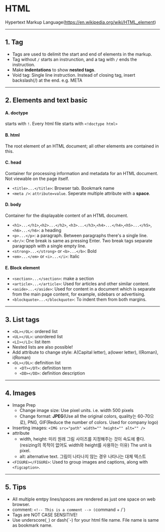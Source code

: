 # HTML
Hypertext Markup Language(https://en.wikipedia.org/wiki/HTML_element)

---

## 1. Tag
- Tags are used to delimit the start and end of elements in the markup.
- Tag without `/` starts an instrunction, and a tag with `/` ends the instruction.
- Make **indentations** to show **nested tags**.
- Void tag: Single line instruction. Instead of closing tag, insert backslash(/) at the end. e.g. META

---

## 2. Elements and text basic

#### A. doctype
starts with `!`. Every html file starts with `<!doctype html>`

#### B. html
The root element of an HTML document; all other elements are contained in this.

#### C. head
Container for processing information and metadata for an HTML document. Not viewable on the page itself.

- `<title>...</title>`: Browser tab. Bookmark name
- `<meta />`: `attribute=value`. Seperate multiple attribute with a **space**.

#### D. body
Container for the displayable content of an HTML document.

- `<h1>...</h1>`,`<h2>...</h2>`, `<h3>...</h3>`,`<h4>...</h4>`,`<h5>...</h5>`,`<h6>...</h6>`: a heading
- `<p>...</p>`: a paragraph. Between paragraphs there's a single line.
- `<br/>`: One break is same as pressing Enter. Two break tags separate paragrapph with a single empty line.
- `<strong>...</strong>` or `<b>...</b>`: Bold
- `<em>...</em>` or `<i>...</i>`: Italic


#### E. Block element
- `<section>...</section>`: make a section
- `<article>...</article>`: Used for articles and other similar content.
- `<aside>...</aside>`: Used for content in a document which is separate from the main page content, for example, sidebars or advertising.
- `<blockquote>...</blockquote>`: To indent them from both margins.

---

## 3. List tags
- `<OL></OL>`: ordered list
- `<UL></UL>`: unordered list
- `<LI></LI>`: list item
- Nested lists are also possible!
- Add attribute to change style: A(Capital letter), a(lower letter), I(Roman), i(Roman)
- `<DL></DL>`: definition list
  - `<DT></DT>`: definition term
  - `<DD></DD>`: definition description

---

## 4. Images
- Image Prep
  - Change image size: Use pixel units. i.e. width 500 pixels
  - Change format: **JPEG**(Use all the original colors, quality는 60-70으로), PNG, GIF(Reduce the number of colors. Used for company logo)
-  Inserting images: `<IMG src="path" width="" height="" alt="" />`
  - attribute
  	- width, height: 미리 원래 그림 사이즈를 지정해주는 것이 속도에 좋다.(resizing의 목적이 없어도 width와 height를 사용하는 이유) The unit is pixel.
  	- alt: alternative text. 그림이 나타나지 않는 경우 나타나는 대체 텍스트
  - `<FIGURE></FIGURE>`: Used to group images and captions, along with `<figcaption>`.

---

## 5. Tips
- All multiple emtpy lines/spaces are rendered as just one space on web browser.
- comment: `<!-- This is a comment --> (`command + /`)
- Tags are NOT CASE SENSITIVE!
- Use underscore(`_`) or dash(`-) for your html file name. File name is same as bookmark name.
